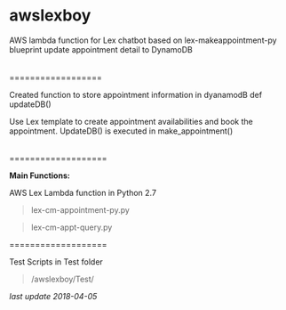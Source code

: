 # awslexboy
AWS lambda function for Lex chatbot 
based on lex-makeappointment-py blueprint 
update appointment detail to DynamoDB 

######
==================

Created function to store appointment information in dyanamodB 
  def updateDB()
  
Use Lex template to create appointment availabilities and book the appointment.
UpdateDB() is executed in make_appointment()

######
===================

**Main Functions:**

AWS Lex Lambda function in Python 2.7 

>lex-cm-appointment-py.py	

>lex-cm-appt-query.py

===================

Test Scripts in Test folder 
>/awslexboy/Test/

_last update 2018-04-05_
